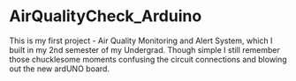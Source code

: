 # AirQualityCheck_Arduino
This is my first project - Air Quality Monitoring and Alert System, which I built in my 2nd semester of my Undergrad. Though simple I still remember those chucklesome moments confusing the circuit connections and blowing out the new ardUNO board. 
